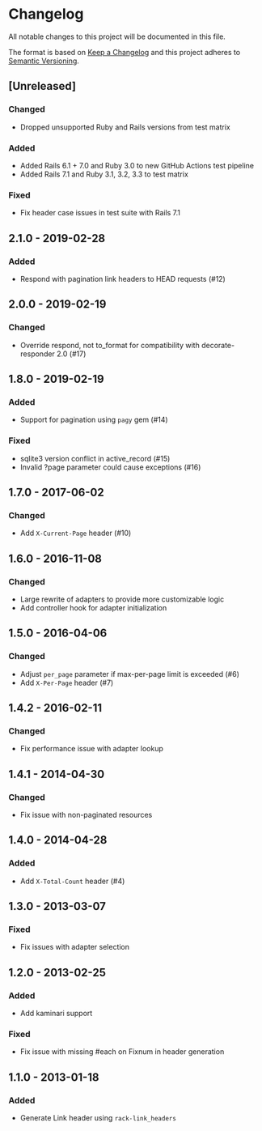 # Changelog

All notable changes to this project will be documented in this file.

The format is based on [Keep a Changelog](http://keepachangelog.com/en/1.0.0/)
and this project adheres to [Semantic Versioning](http://semver.org/spec/v2.0.0.html).

## [Unreleased]

### Changed

- Dropped unsupported Ruby and Rails versions from test matrix

### Added

- Added Rails 6.1 + 7.0 and Ruby 3.0 to new GitHub Actions test pipeline
- Added Rails 7.1 and Ruby 3.1, 3.2, 3.3 to test matrix

### Fixed

- Fix header case issues in test suite with Rails 7.1

## 2.1.0 - 2019-02-28

### Added

- Respond with pagination link headers to HEAD requests (#12)

## 2.0.0 - 2019-02-19

### Changed

- Override respond, not to_format for compatibility with decorate-responder 2.0 (#17)

## 1.8.0 - 2019-02-19

### Added

- Support for pagination using `pagy` gem (#14)

### Fixed

- sqlite3 version conflict in active_record (#15)
- Invalid ?page parameter could cause exceptions (#16)

## 1.7.0 - 2017-06-02

### Changed

- Add `X-Current-Page` header (#10)

## 1.6.0 - 2016-11-08

### Changed

- Large rewrite of adapters to provide more customizable logic
- Add controller hook for adapter initialization

## 1.5.0 - 2016-04-06

### Changed

- Adjust `per_page` parameter if max-per-page limit is exceeded (#6)
- Add `X-Per-Page` header (#7)

## 1.4.2 - 2016-02-11

### Changed

- Fix performance issue with adapter lookup

## 1.4.1 - 2014-04-30

### Changed

- Fix issue with non-paginated resources

## 1.4.0 - 2014-04-28

### Added

- Add `X-Total-Count` header (#4)

## 1.3.0 - 2013-03-07

### Fixed

- Fix issues with adapter selection

## 1.2.0 - 2013-02-25

### Added

- Add kaminari support

### Fixed

- Fix issue with missing #each on Fixnum in header generation

## 1.1.0 - 2013-01-18

### Added

- Generate Link header using `rack-link_headers`
